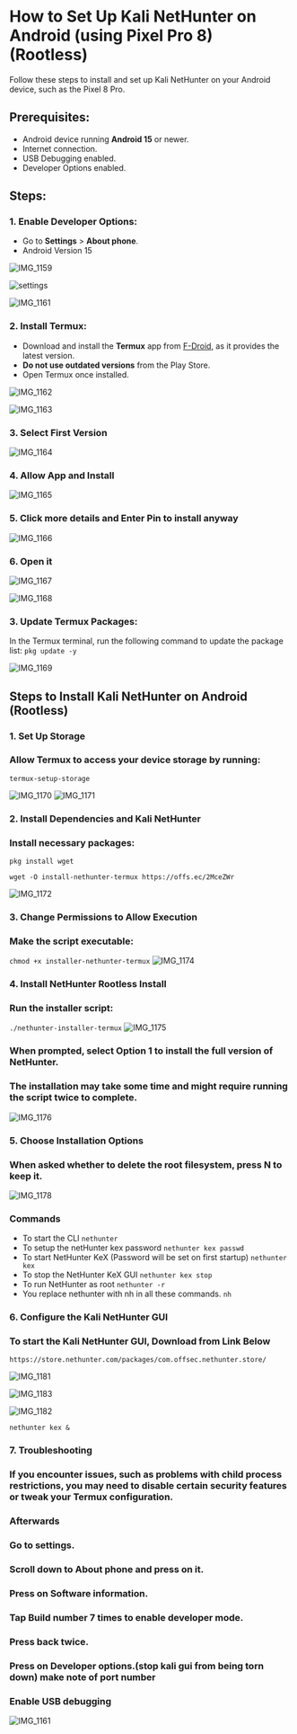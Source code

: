# How to Set Up Kali NetHunter on Android (using Pixel Pro 8) (Rootless)

Follow these steps to install and set up Kali NetHunter on your Android device, such as the Pixel 8 Pro.

## Prerequisites:
- Android device running **Android 15** or newer.
- Internet connection.
- USB Debugging enabled.
- Developer Options enabled.

## Steps:

### 1. Enable Developer Options:
- Go to **Settings** > **About phone**.
- Android Version 15

![IMG_1159](https://github.com/user-attachments/assets/246381ec-0441-49e8-b6ba-458f5db60082)


![settings](https://github.com/user-attachments/assets/c7f6c694-2039-4dea-a5f9-a64ee7c6244a)

![IMG_1161](https://github.com/user-attachments/assets/736ecd2f-0637-44f2-b31b-857da3cd77d7)

### 2. Install Termux:
- Download and install the **Termux** app from [F-Droid](https://f-droid.org/packages/com.termux/), as it provides the latest version.
- **Do not use outdated versions** from the Play Store.
- Open Termux once installed.

![IMG_1162](https://github.com/user-attachments/assets/7a3b02a6-4bc9-4ae7-8ba3-77465cdbcbb0)

![IMG_1163](https://github.com/user-attachments/assets/09424627-9ee4-4a35-a399-b7c5a6d5a5d6)

### 3. Select First Version

![IMG_1164](https://github.com/user-attachments/assets/9017e368-41b1-4dbb-b16e-4da62fbfb49a)

### 4. Allow App and Install

![IMG_1165](https://github.com/user-attachments/assets/73458edd-ccdb-49cb-8c78-9ba119cf601d)

### 5. Click more details and Enter Pin to install anyway

![IMG_1166](https://github.com/user-attachments/assets/d1776e6b-0519-4362-83ea-cf6ab3a2dafe)


### 6. Open it 

![IMG_1167](https://github.com/user-attachments/assets/5a61f640-d84e-4941-8242-8443ecf48095)

![IMG_1168](https://github.com/user-attachments/assets/a7806110-9b12-4ef7-ac34-d8ea7861dee4)


### 3. Update Termux Packages:
In the Termux terminal, run the following command to update the package list:
```pkg update -y```

![IMG_1169](https://github.com/user-attachments/assets/68c6496f-73ad-49df-8555-3a98d0a2cf4b)


## Steps to Install Kali NetHunter on Android (Rootless)

### 1. Set Up Storage
### Allow Termux to access your device storage by running:

```termux-setup-storage```

![IMG_1170](https://github.com/user-attachments/assets/5d75fe95-4813-445c-bf8f-124dadd3fbe1)
![IMG_1171](https://github.com/user-attachments/assets/99c56ae8-4e04-486f-aa93-5d47896b2867)


### 2. Install Dependencies and Kali NetHunter

### Install necessary packages:

```pkg install wget```

```wget -O install-nethunter-termux https://offs.ec/2MceZWr```

![IMG_1172](https://github.com/user-attachments/assets/85b29dae-f01f-4e85-a44a-ad087df45619)



### 3. Change Permissions to Allow Execution
### Make the script executable:

`chmod +x installer-nethunter-termux`
![IMG_1174](https://github.com/user-attachments/assets/37fecd9a-c2a1-4144-b551-a5c411c84326)


### 4. Install NetHunter Rootless Install
### Run the installer script:

`./nethunter-installer-termux`
![IMG_1175](https://github.com/user-attachments/assets/465f298b-87d0-467e-812e-ae92ed18460e)


### When prompted, select Option 1 to install the full version of NetHunter.
### The installation may take some time and might require running the script twice to complete.
![IMG_1176](https://github.com/user-attachments/assets/25ad7b27-8ba7-4aae-bb75-4b7de4e121ce)



### 5. Choose Installation Options
### When asked whether to delete the root filesystem, press N to keep it.
![IMG_1178](https://github.com/user-attachments/assets/c3e18d88-ef42-4fbe-8659-a314fab1d5f4)

### Commands
- To start the CLI `nethunter`
- To setup the netHunter kex password `nethunter kex passwd`
- To start NetHunter KeX (Password will be set on first startup) `nethunter kex`
- To stop the NetHunter KeX GUI `nethunter kex stop` 
- To run NetHunter as root `nethunter -r`
- You replace nethunter with nh in all these commands. `nh`


### 6. Configure the Kali NetHunter GUI
### To start the Kali NetHunter GUI, Download from Link Below
```https://store.nethunter.com/packages/com.offsec.nethunter.store/```

![IMG_1181](https://github.com/user-attachments/assets/717a2cd3-54a0-4104-aeb2-12978f8efe99)

![IMG_1183](https://github.com/user-attachments/assets/5b178f66-069f-47c7-b84a-bdec28cdfd4d)

![IMG_1182](https://github.com/user-attachments/assets/56235198-7bfe-43fe-8997-f7bae2b3f0fc)

`nethunter kex &`
### 7. Troubleshooting
### If you encounter issues, such as problems with child process restrictions, you may need to disable certain security features or tweak your Termux configuration.

### Afterwards 
### Go to settings.
### Scroll down to About phone and press on it.
### Press on Software information.
### Tap Build number 7 times to enable developer mode.
### Press back twice. 
### Press on Developer options.(stop kali gui from being torn down) make note of port number 
### Enable USB debugging

![IMG_1161](https://github.com/user-attachments/assets/64349fb6-9861-4e18-a5aa-4933ee8c2449)

